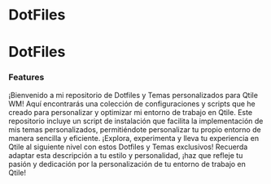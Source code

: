 # DotFiles

# DotFiles

### Features
¡Bienvenido a mi repositorio de Dotfiles y Temas personalizados para Qtile WM! Aquí encontrarás una colección de configuraciones y scripts que he creado para personalizar y optimizar mi entorno de trabajo en Qtile. Este repositorio incluye un script de instalación que facilita la implementación de mis temas personalizados, permitiéndote personalizar tu propio entorno de manera sencilla y eficiente. ¡Explora, experimenta y lleva tu experiencia en Qtile al siguiente nivel con estos Dotfiles y Temas exclusivos! Recuerda adaptar esta descripción a tu estilo y personalidad, ¡haz que refleje tu pasión y dedicación por la personalización de tu entorno de trabajo en Qtile!

